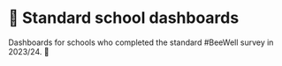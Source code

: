 # 🐝 Standard school dashboards
Dashboards for schools who completed the standard #BeeWell survey in 2023/24. 🏫
